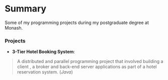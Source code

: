 # Summary #

Some of my programming projects during my postgraduate degree at Monash.

### Projects ###

* **3-Tier Hotel Booking System**: 

> A distributed and parallel programming project that involved building a client , a broker and back-end server applications as part of a hotel reservation system. (_Java_)